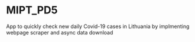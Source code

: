 # MIPT_PD5

App to quickly check new daily Covid-19 cases in Lithuania by implmenting webpage scraper and async data download
